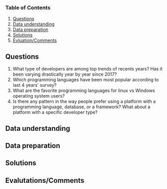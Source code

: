 

### Table of Contents

1. [Questions](#questions)
2. [Data understanding](#data%20understanding)
3. [Data preparation](#data%20preparation)
4. [Solutions](#solutions)
5. [Evluation/Comments](#evluation)

## Questions <a name="questions"></a>
1. What type of developers are among top trends of recents years? Has it been varying drastically year by year since 2017?
2. Which programming languages have been most popular according to last 4 years' survey?
3. What are the favorite programming languages for linux vs Windows operating system users?
4. Is there any pattern in the way people prefer using a platform with a programming language, database, or a framework? What
   about a platform with a specific developer type?

## Data understanding <a name="data%20understanding"></a>

## Data preparation <a name="data preparation"></a>

## Solutions <a name="solutions"></a>

## Evalutations/Comments <a name="evluation"></a>

